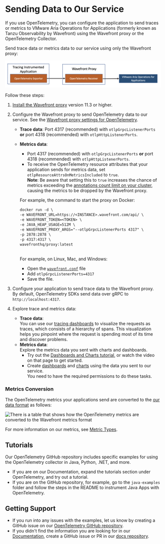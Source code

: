# Sending Data to Our Service

If you use OpenTelemetry, you can configure the application to send traces or metrics to VMware Aria Operations for Applications (formerly known as Tanzu Observability by Wavefront) using the Wavefront proxy or the OpenTelemetry Collector.

Send trace data or metrics data to our service using only the Wavefront proxy:

<img src="images/opentelemetry_proxy_tracing.png" alt="A data flow diagram that shows how the data flows from your application to the proxy, and then to our service" style="width:750px;"/>

Follow these steps:

1. [Install the Wavefront proxy](https://docs.wavefront.com/proxies_installing.html) version 11.3 or higher.
1. Configure the Wavefront proxy to send OpenTelemetry data to our service. See the [Wavefront proxy settings for OpenTelemetry](https://docs.wavefront.com/proxies_configuring.html#opentelemetry-proxy-properties).
    * **Trace data**: Port 4317 (recommended) with `otlpGrpcListenerPorts` **or** port 4318 (recommended) with `otlpHttpListenerPorts`.
    * **Metrics data**: 
      * Port 4317 (recommended) with `otlpGrpcListenerPorts` **or** port 4318 (recommended) with `otlpHttpListenerPorts`.
      * To receive the OpenTelemetry resource attributes that your application sends for metrics data, set `otlpResourceAttrsOnMetricsIncluded` to `true`.
        <br/>**Note**: Be aware that setting this to `true` increases the chance of metrics exceeding the [annotations count limit on your cluster](https://docs.wavefront.com/wavefront_limits.html#default-customer-specific-limits), causing the metrics to be dropped by the Wavefront proxy.
      
      For example, the command to start the proxy on Docker:
      ```
      docker run -d \
      -e WAVEFRONT_URL=https://<INSTANCE>.wavefront.com/api/ \
      -e WAVEFRONT_TOKEN=<TOKEN> \
      -e JAVA_HEAP_USAGE=512M \
      -e WAVEFRONT_PROXY_ARGS="--otlpGrpcListenerPorts 4317" \
      -p 2878:2878 \
      -p 4317:4317 \
      wavefronthq/proxy:latest
      ```
      <br/>For example, on Linux, Mac, and Windows:
        * Open the [`wavefront.conf`](https://docs.wavefront.com/proxies_configuring.html#proxy-file-paths) file
        * Add `otlpGrpcListenerPorts=4317`
        * Save the file.


1. Configure your application to send trace data to the Wavefront proxy. 
    <br/>By default, OpenTelemetry SDKs send data over gRPC to `http://localhost:4317`.
1. Explore trace and metrics data:
    * **Trace data**: 
      <br/>You can use our [tracing dashboards](https://docs.wavefront.com/tracing_basics.html#visualize-distributed-tracing-data) to visualize the requests as traces, which consists of a hierarchy of spans. This visualization helps you pinpoint where the request is spending most of its time and discover problems.
    * **Metrics data**:
        <br/>Explore the metrics data you sent with charts and dashboards.
        * Try out the [Dashboards and Charts tutorial](https://docs.wavefront.com/tutorial_dashboards.html), or watch the video on that page to get started.
        * Create [dashboards](https://docs.wavefront.com/ui_dashboards.html) and [charts](https://docs.wavefront.com/ui_charts.html) using the data you sent to our service. 
          <br/>You need to have the required permissions to do these tasks.


### Metrics Conversion 

The OpenTelemetry metrics your applications send are converted to the [our data format](https://docs.wavefront.com/wavefront_data_format.html) as follows:

![There is a table that shows how the OpenTelemetry metrics are converted to the Wavefront metrics format](images/opentelemetry_metrics_data_conversion.png)

For more information on our metrics, see [Metric Types](https://docs.wavefront.com/metric_types.html).


## Tutorials

Our OpenTelemetry GitHub repository includes specific examples for using the OpenTelemetry collector in Java, Python, .NET, and more. 
 
* If you are on our Documentation, expand the tutorials section under OpenTelemetry, and try out a tutorial.
* If you are on the GitHub repository, for example, go to the `java-examples` folder and follow the steps in the README to instrument Java Apps with OpenTelemetry. 

<!-- 
## License
[Apache 2.0 License - NEEDS TO BE LINKED ONCE ADDED]()
-->

## Getting Support
* If you run into any issues with the examples, let us know by creating a GitHub issue on our [OpenTelemetry GitHub repository](https://github.com/wavefrontHQ/opentelemetry-examples).
* If you didn't find the information you are looking for in our [Documentation](https://docs.wavefront.com/), create a GitHub issue or PR in our [docs repository](https://github.com/wavefrontHQ/docs).

